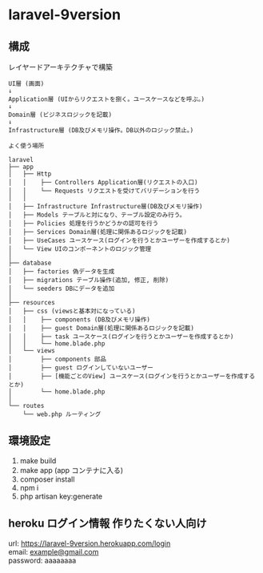 # laravel-9version

## 構成

レイヤードアーキテクチャで構築

```
UI層 (画面)
↓
Application層 (UIからリクエストを捌く。ユースケースなどを呼ぶ。)
↓
Domain層 (ビジネスロジックを記載)
↓
Infrastructure層 (DB及びメモリ操作。DB以外のロジック禁止。)

よく使う場所

laravel
├── app
│   ├── Http
│   │    ├── Controllers Application層(リクエストの入口)
│   │    └── Requests リクエストを受けてバリデーションを行う
│   │
│   ├── Infrastructure Infrastructure層(DB及びメモリ操作)
│   ├── Models テーブルと対になり、テーブル設定のみ行う。
│   ├── Policies 処理を行うかどうかの認可を行う
│   ├── Services Domain層(処理に関係あるロジックを記載)
│   ├── UseCases ユースケース(ログインを行うとかユーザーを作成するとか)
│   └── View UIのコンポーネントのロジック管理
│
├── database
│   ├── factories 偽データを生成
│   ├── migrations テーブル操作(追加, 修正, 削除)
│   └── seeders DBにデータを追加
│
├── resources
│   ├── css (viewsと基本対になっている)
│   │    ├── components (DB及びメモリ操作)
│   │    ├── guest Domain層(処理に関係あるロジックを記載)
│   │    ├── task ユースケース(ログインを行うとかユーザーを作成するとか)
│   │    └── home.blade.php
│   └── views
│        ├── components 部品
│        ├── guest ログインしていないユーザー
│        ├── [機能ごとのView] ユースケース(ログインを行うとかユーザーを作成するとか)
│        └── home.blade.php
│
└── routes
    └── web.php ルーティング

```

## 環境設定

1. make build
2. make app (app コンテナに入る)
3. composer install
4. npm i
5. php artisan key:generate

## heroku ログイン情報 作りたくない人向け

url: https://laravel-9version.herokuapp.com/login  
email: example@gmail.com  
password: aaaaaaaa
